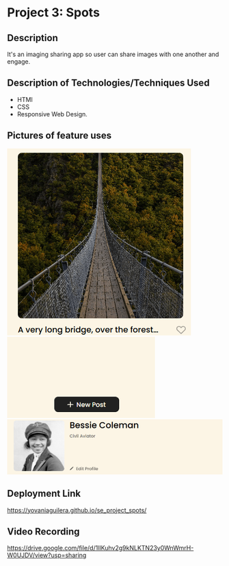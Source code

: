 # Project 3: Spots

## Description

It's an imaging sharing app so user can share images with one another and engage.

## Description of Technologies/Techniques Used

- HTMl
- CSS
- Responsive Web Design.

## Pictures of feature uses

![picture](<image (5)-3.png>)
![new-post-button](button-1.png)
![profile](profile-1.png)

## Deployment Link

https://yovaniaguilera.github.io/se_project_spots/

## Video Recording

https://drive.google.com/file/d/1lIKuhv2g9kNLKTN23y0WnWmrH-W0UJDV/view?usp=sharing
